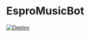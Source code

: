 # EsproMusicBot



[![Deploy](https://www.herokucdn.com/deploy/button.svg)](https://heroku.com/deploy?template=https://github.com/EsproMusic/EsproMusicBot)
